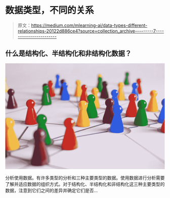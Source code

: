 # 数据类型，不同的关系

> 原文：<https://medium.com/mlearning-ai/data-types-different-relationships-20122d886ce4?source=collection_archive---------7----------------------->

## 什么是结构化、半结构化和非结构化数据？

![](img/95cbc03243a25c29961f4288ad531935.png)

分析使用数据。有许多类型的分析和三种主要类型的数据。使用数据进行分析需要了解并适应数据的组织方式。对于结构化、半结构化和非结构化这三种主要类型的数据，注意到它们之间的差异并确定它们是否…